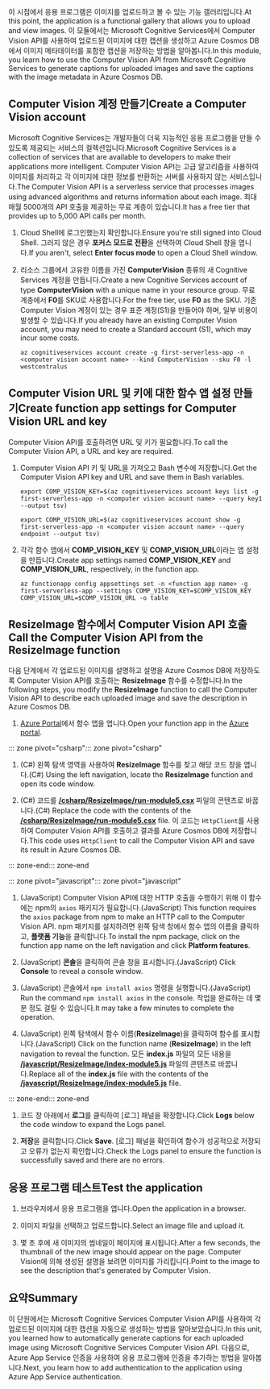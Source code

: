 <span data-ttu-id="cb940-101">이 시점에서 응용 프로그램은 이미지를 업로드하고 볼 수 있는 기능 갤러리입니다.</span><span class="sxs-lookup"><span data-stu-id="cb940-101">At this point, the application is a functional gallery that allows you to upload and view images.</span></span> <span data-ttu-id="cb940-102">이 모듈에서는 Microsoft Cognitive Services에서 Computer Vision API를 사용하여 업로드된 이미지에 대한 캡션을 생성하고 Azure Cosmos DB에서 이미지 메타데이터를 포함한 캡션을 저장하는 방법을 알아봅니다.</span><span class="sxs-lookup"><span data-stu-id="cb940-102">In this module, you learn how to use the Computer Vision API from Microsoft Cognitive Services to generate captions for uploaded images and save the captions with the image metadata in Azure Cosmos DB.</span></span>

## <a name="create-a-computer-vision-account"></a><span data-ttu-id="cb940-103">Computer Vision 계정 만들기</span><span class="sxs-lookup"><span data-stu-id="cb940-103">Create a Computer Vision account</span></span>

<span data-ttu-id="cb940-104">Microsoft Cognitive Services는 개발자들이 더욱 지능적인 응용 프로그램을 만들 수 있도록 제공되는 서비스의 컬렉션입니다.</span><span class="sxs-lookup"><span data-stu-id="cb940-104">Microsoft Cognitive Services is a collection of services that are available to developers to make their applications more intelligent.</span></span> <span data-ttu-id="cb940-105">Computer Vision API는 고급 알고리즘을 사용하여 이미지를 처리하고 각 이미지에 대한 정보를 반환하는 서버를 사용하지 않는 서비스입니다.</span><span class="sxs-lookup"><span data-stu-id="cb940-105">The Computer Vision API is a serverless service that processes images using advanced algorithms and returns information about each image.</span></span> <span data-ttu-id="cb940-106">최대 매월 5000개의 API 호출을 제공하는 무료 계층이 있습니다.</span><span class="sxs-lookup"><span data-stu-id="cb940-106">It has a free tier that provides up to 5,000 API calls per month.</span></span>

1. <span data-ttu-id="cb940-107">Cloud Shell에 로그인했는지 확인합니다.</span><span class="sxs-lookup"><span data-stu-id="cb940-107">Ensure you're still signed into Cloud Shell.</span></span> <span data-ttu-id="cb940-108">그러지 않은 경우 **포커스 모드로 전환**을 선택하여 Cloud Shell 창을 엽니다.</span><span class="sxs-lookup"><span data-stu-id="cb940-108">If you aren't, select **Enter focus mode** to open a Cloud Shell window.</span></span> 

1. <span data-ttu-id="cb940-109">리소스 그룹에서 고유한 이름을 가진 **ComputerVision** 종류의 새 Cognitive Services 계정을 만듭니다.</span><span class="sxs-lookup"><span data-stu-id="cb940-109">Create a new Cognitive Services account of type **ComputerVision** with a unique name in your resource group.</span></span> <span data-ttu-id="cb940-110">무료 계층에서 **F0**를 SKU로 사용합니다.</span><span class="sxs-lookup"><span data-stu-id="cb940-110">For the free tier, use **F0** as the SKU.</span></span> <span data-ttu-id="cb940-111">기존 Computer Vision 계정이 있는 경우 표준 계정(S1)을 만들어야 하며, 일부 비용이 발생할 수 있습니다.</span><span class="sxs-lookup"><span data-stu-id="cb940-111">If you already have an existing Computer Vision account, you may need to create a Standard account (S1), which may incur some costs.</span></span>

    ```azurecli
    az cognitiveservices account create -g first-serverless-app -n <computer vision account name> --kind ComputerVision --sku F0 -l westcentralus
    ```


## <a name="create-function-app-settings-for-computer-vision-url-and-key"></a><span data-ttu-id="cb940-112">Computer Vision URL 및 키에 대한 함수 앱 설정 만들기</span><span class="sxs-lookup"><span data-stu-id="cb940-112">Create function app settings for Computer Vision URL and key</span></span>

<span data-ttu-id="cb940-113">Computer Vision API를 호출하려면 URL 및 키가 필요합니다.</span><span class="sxs-lookup"><span data-stu-id="cb940-113">To call the Computer Vision API, a URL and key are required.</span></span>

1. <span data-ttu-id="cb940-114">Computer Vision API 키 및 URL을 가져오고 Bash 변수에 저장합니다.</span><span class="sxs-lookup"><span data-stu-id="cb940-114">Get the Computer Vision API key and URL and save them in Bash variables.</span></span>

    ```azurecli
    export COMP_VISION_KEY=$(az cognitiveservices account keys list -g first-serverless-app -n <computer vision account name> --query key1 --output tsv)
    ```
    ```azurecli
    export COMP_VISION_URL=$(az cognitiveservices account show -g first-serverless-app -n <computer vision account name> --query endpoint --output tsv)
    ```

1. <span data-ttu-id="cb940-115">각각 함수 앱에서 **COMP_VISION_KEY** 및 **COMP_VISION_URL**이라는 앱 설정을 만듭니다.</span><span class="sxs-lookup"><span data-stu-id="cb940-115">Create app settings named **COMP_VISION_KEY** and **COMP_VISION_URL**, respectively, in the function app.</span></span>

    ```azurecli
    az functionapp config appsettings set -n <function app name> -g first-serverless-app --settings COMP_VISION_KEY=$COMP_VISION_KEY COMP_VISION_URL=$COMP_VISION_URL -o table
    ```

## <a name="call-the-computer-vision-api-from-the-resizeimage-function"></a><span data-ttu-id="cb940-116">ResizeImage 함수에서 Computer Vision API 호출</span><span class="sxs-lookup"><span data-stu-id="cb940-116">Call the Computer Vision API from the ResizeImage function</span></span>

<span data-ttu-id="cb940-117">다음 단계에서 각 업로드된 이미지를 설명하고 설명을 Azure Cosmos DB에 저장하도록 Computer Vision API를 호출하는 **ResizeImage** 함수를 수정합니다.</span><span class="sxs-lookup"><span data-stu-id="cb940-117">In the following steps, you modify the **ResizeImage** function to call the Computer Vision API to describe each uploaded image and save the description in Azure Cosmos DB.</span></span>

1. <span data-ttu-id="cb940-118">[Azure Portal](https://portal.azure.com/?azure-portal=true)에서 함수 앱을 엽니다.</span><span class="sxs-lookup"><span data-stu-id="cb940-118">Open your function app in the [Azure portal](https://portal.azure.com/?azure-portal=true).</span></span>

<span data-ttu-id="cb940-119">::: zone pivot="csharp"</span><span class="sxs-lookup"><span data-stu-id="cb940-119">::: zone pivot="csharp"</span></span>
1. <span data-ttu-id="cb940-120">(C#) 왼쪽 탐색 영역을 사용하여 **ResizeImage** 함수를 찾고 해당 코드 창을 엽니다.</span><span class="sxs-lookup"><span data-stu-id="cb940-120">(C#) Using the left navigation, locate the **ResizeImage** function and open its code window.</span></span>

1. <span data-ttu-id="cb940-121">(C#) 코드를 [**/csharp/ResizeImage/run-module5.csx**](https://raw.githubusercontent.com/Azure-Samples/functions-first-serverless-web-application/master/csharp/ResizeImage/run-module5.csx) 파일의 콘텐츠로 바꿉니다.</span><span class="sxs-lookup"><span data-stu-id="cb940-121">(C#) Replace the code with the contents of the [**/csharp/ResizeImage/run-module5.csx**](https://raw.githubusercontent.com/Azure-Samples/functions-first-serverless-web-application/master/csharp/ResizeImage/run-module5.csx) file.</span></span> <span data-ttu-id="cb940-122">이 코드는 `HttpClient`를 사용하여 Computer Vision API를 호출하고 결과를 Azure Cosmos DB에 저장합니다.</span><span class="sxs-lookup"><span data-stu-id="cb940-122">This code uses `HttpClient` to call the Computer Vision API and save its result in Azure Cosmos DB.</span></span>

<span data-ttu-id="cb940-123">::: zone-end</span><span class="sxs-lookup"><span data-stu-id="cb940-123">::: zone-end</span></span>

<span data-ttu-id="cb940-124">::: zone pivot="javascript"</span><span class="sxs-lookup"><span data-stu-id="cb940-124">::: zone pivot="javascript"</span></span>
1. <span data-ttu-id="cb940-125">(JavaScript) Computer Vision API에 대한 HTTP 호출을 수행하기 위해 이 함수에는 npm의 `axios` 패키지가 필요합니다.</span><span class="sxs-lookup"><span data-stu-id="cb940-125">(JavaScript) This function requires the `axios` package from npm to make an HTTP call to the Computer Vision API.</span></span> <span data-ttu-id="cb940-126">npm 패키지를 설치하려면 왼쪽 탐색 창에서 함수 앱의 이름을 클릭하고, **플랫폼 기능**을 클릭합니다.</span><span class="sxs-lookup"><span data-stu-id="cb940-126">To install the npm package, click on the function app name on the left navigation and click **Platform features**.</span></span>

1. <span data-ttu-id="cb940-127">(JavaScript) **콘솔**을 클릭하여 콘솔 창을 표시합니다.</span><span class="sxs-lookup"><span data-stu-id="cb940-127">(JavaScript) Click **Console** to reveal a console window.</span></span>

1. <span data-ttu-id="cb940-128">(JavaScript) 콘솔에서 `npm install axios` 명령을 실행합니다.</span><span class="sxs-lookup"><span data-stu-id="cb940-128">(JavaScript) Run the command `npm install axios` in the console.</span></span> <span data-ttu-id="cb940-129">작업을 완료하는 데 몇 분 정도 걸릴 수 있습니다.</span><span class="sxs-lookup"><span data-stu-id="cb940-129">It may take a few minutes to complete the operation.</span></span>

1. <span data-ttu-id="cb940-130">(JavaScript) 왼쪽 탐색에서 함수 이름(**ResizeImage**)을 클릭하여 함수를 표시합니다.</span><span class="sxs-lookup"><span data-stu-id="cb940-130">(JavaScript) Click on the function name (**ResizeImage**) in the left navigation to reveal the function.</span></span> <span data-ttu-id="cb940-131">모든 **index.js** 파일의 모든 내용을 [**/javascript/ResizeImage/index-module5.js**](https://raw.githubusercontent.com/Azure-Samples/functions-first-serverless-web-application/master/javascript/ResizeImage/index-module5.js) 파일의 콘텐츠로 바꿉니다.</span><span class="sxs-lookup"><span data-stu-id="cb940-131">Replace all of the **index.js** file with the contents of the [**/javascript/ResizeImage/index-module5.js**](https://raw.githubusercontent.com/Azure-Samples/functions-first-serverless-web-application/master/javascript/ResizeImage/index-module5.js) file.</span></span>

<span data-ttu-id="cb940-132">::: zone-end</span><span class="sxs-lookup"><span data-stu-id="cb940-132">::: zone-end</span></span>

1. <span data-ttu-id="cb940-133">코드 창 아래에서 **로그**를 클릭하여 [로그] 패널을 확장합니다.</span><span class="sxs-lookup"><span data-stu-id="cb940-133">Click **Logs** below the code window to expand the Logs panel.</span></span>

1. <span data-ttu-id="cb940-134">**저장**을 클릭합니다.</span><span class="sxs-lookup"><span data-stu-id="cb940-134">Click **Save**.</span></span> <span data-ttu-id="cb940-135">[로그] 패널을 확인하여 함수가 성공적으로 저장되고 오류가 없는지 확인합니다.</span><span class="sxs-lookup"><span data-stu-id="cb940-135">Check the Logs panel to ensure the function is successfully saved and there are no errors.</span></span>


## <a name="test-the-application"></a><span data-ttu-id="cb940-136">응용 프로그램 테스트</span><span class="sxs-lookup"><span data-stu-id="cb940-136">Test the application</span></span>

1. <span data-ttu-id="cb940-137">브라우저에서 응용 프로그램을 엽니다.</span><span class="sxs-lookup"><span data-stu-id="cb940-137">Open the application in a browser.</span></span> 

1. <span data-ttu-id="cb940-138">이미지 파일을 선택하고 업로드합니다.</span><span class="sxs-lookup"><span data-stu-id="cb940-138">Select an image file and upload it.</span></span>

1. <span data-ttu-id="cb940-139">몇 초 후에 새 이미지의 썸네일이 페이지에 표시됩니다.</span><span class="sxs-lookup"><span data-stu-id="cb940-139">After a few seconds, the thumbnail of the new image should appear on the page.</span></span> <span data-ttu-id="cb940-140">Computer Vision에 의해 생성된 설명을 보려면 이미지를 가리킵니다.</span><span class="sxs-lookup"><span data-stu-id="cb940-140">Point to the image to see the description that's generated by Computer Vision.</span></span>

## <a name="summary"></a><span data-ttu-id="cb940-141">요약</span><span class="sxs-lookup"><span data-stu-id="cb940-141">Summary</span></span>

<span data-ttu-id="cb940-142">이 단원에서는 Microsoft Cognitive Services Computer Vision API를 사용하여 각 업로드된 이미지에 대한 캡션을 자동으로 생성하는 방법을 알아보았습니다.</span><span class="sxs-lookup"><span data-stu-id="cb940-142">In this unit, you learned how to automatically generate captions for each uploaded image using Microsoft Cognitive Services Computer Vision API.</span></span> <span data-ttu-id="cb940-143">다음으로, Azure App Service 인증을 사용하여 응용 프로그램에 인증을 추가하는 방법을 알아봅니다.</span><span class="sxs-lookup"><span data-stu-id="cb940-143">Next, you learn how to add authentication to the application using Azure App Service authentication.</span></span>